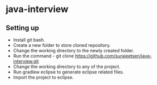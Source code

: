 # java-interview

## Setting up
* Install git bash. 
* Create a new folder to store cloned repository.
* Change the working directory to the newly created folder.
* Run the command - git clone https://github.com/surajeetsen/java-interview.git
* Change the working directory to any of the project.
* Run gradlew eclipse to generate eclipse related files.
* Import the project to eclipse.
